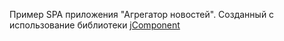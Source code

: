 Пример SPA приложения "Агрегатор новостей". 
Созданный с использование библиотеки [jComponent](https://github.com/totaljs/jComponent)